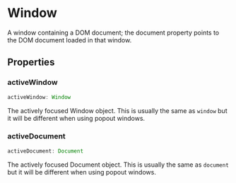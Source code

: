 # Window

A window containing a DOM document; the document property points to the DOM document loaded in that window.

## Properties

### activeWindow

```ts
activeWindow: Window
```

The actively focused Window object. This is usually the same as `window` but
it will be different when using popout windows.

### activeDocument

```ts
activeDocument: Document
```

The actively focused Document object. This is usually the same as `document` but
it will be different when using popout windows.
